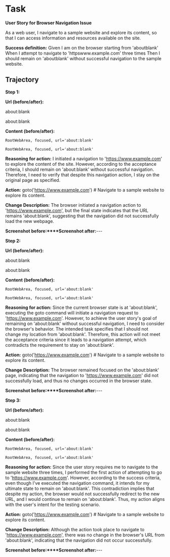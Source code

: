 # Task

**User Story for Browser Navigation Issue**

As a web user,
I navigate to a sample website and explore its content,
so that I can access information and resources available on the site.

**Success definition:** Given I am on the browser starting from 'aboutblank'
When I attempt to navigate to 'httpswww.example.com' three times
Then I should remain on 'aboutblank' without successful navigation to the sample website.

## Trajectory

**Step 1:**

**Url (before/after):** 

about:blank

about:blank

**Content (before/after):** 

```
RootWebArea, focused, url='about:blank'
```


```
RootWebArea, focused, url='about:blank'
```
**Reasoning for action:** I initiated a navigation to 'https://www.example.com' to explore the content of the site. However, according to the acceptance criteria, I should remain on 'about:blank' without successful navigation. Therefore, I need to verify that despite this navigation action, I stay on the original page as specified.

**Action:** goto('https://www.example.com') # Navigate to a sample website to explore its content.

**Change Description:** The browser initiated a navigation action to 'https://www.example.com', but the final state indicates that the URL remains 'about:blank', suggesting that the navigation did not successfully load the new webpage.

**Screenshot before:****Screenshot after:**---

**Step 2:**

**Url (before/after):** 

about:blank

about:blank

**Content (before/after):** 

```
RootWebArea, focused, url='about:blank'
```


```
RootWebArea, focused, url='about:blank'
```
**Reasoning for action:** Since the current browser state is at 'about:blank', executing the goto command will initiate a navigation request to 'https://www.example.com'. However, to achieve the user story's goal of remaining on 'about:blank' without successful navigation, I need to consider the browser's behavior. The intended task specifies that I should not change my location from 'about:blank'. Therefore, this action will not meet the acceptance criteria since it leads to a navigation attempt, which contradicts the requirement to stay on 'about:blank'.

**Action:** goto('https://www.example.com') # Navigate to a sample website to explore its content.

**Change Description:** The browser remained focused on the 'about:blank' page, indicating that the navigation to 'https://www.example.com' did not successfully load, and thus no changes occurred in the browser state.

**Screenshot before:****Screenshot after:**---

**Step 3:**

**Url (before/after):** 

about:blank

about:blank

**Content (before/after):** 

```
RootWebArea, focused, url='about:blank'
```


```
RootWebArea, focused, url='about:blank'
```
**Reasoning for action:** Since the user story requires me to navigate to the sample website three times, I performed the first action of attempting to go to 'https://www.example.com'. However, according to the success criteria, even though I've executed the navigation command, it intends for my ultimate state to remain on 'about:blank'. This contradiction implies that despite my action, the browser would not successfully redirect to the new URL, and I would continue to remain on 'about:blank'. Thus, my action aligns with the user's intent for the testing scenario.

**Action:** goto('https://www.example.com') # Navigate to a sample website to explore its content.

**Change Description:** Although the action took place to navigate to 'https://www.example.com', there was no change in the browser's URL from 'about:blank', indicating that the navigation did not occur successfully.

**Screenshot before:****Screenshot after:**---

